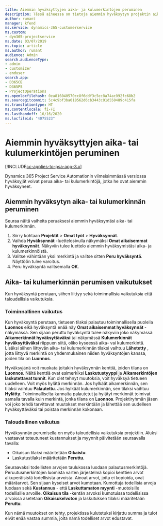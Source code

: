 ```yaml
---
title: Aiemmin hyväksyttyjen aika- ja kulumerkintöjen peruminen
description: Tässä aiheessa on tietoja aiemmin hyväksytyn projektin aika- ja kulutapahtuman perumisesta.
author: rumant
manager: kfend
ms.service: dynamics-365-customerservice
ms.custom:
- dyn365-projectservice
ms.date: 03/07/2019
ms.topic: article
ms.author: rumant
audience: Admin
search.audienceType:
- admin
- customizer
- enduser
search.app:
- D365CE
- D365PS
- ProjectOperations
ms.openlocfilehash: 0ea816040570cc8f6ddf3c5ec8a74ac092fc68b2
ms.sourcegitcommit: 5c4c9bf3ba018562d6cb3443c01d550489c415fa
ms.translationtype: HT
ms.contentlocale: fi-FI
ms.lasthandoff: 10/16/2020
ms.locfileid: "4075523"
---
```

# <a name="cancel-previously-approved-time-or-expense-entries"></a>Aiemmin hyväksyttyjen aika- tai kulumerkintöjen peruminen

[!INCLUDE[cc-applies-to-psa-app-3.x](../includes/cc-applies-to-psa-app-3x.md)]

Dynamics 365 Project Service Automationin viimeisimmässä versiossa hyväksyjät voivat perua aika- tai kulumerkintöjä, jotka he ovat aiemmin hyväksyneet.

## <a name="cancel-a-previously-approved-time-or-expense-entry"></a>Aiemmin hyväksytyn aika- tai kulumerkinnän peruminen

Seuraa näitä vaiheita peruaksesi aiemmin hyväksymäsi aika- tai kulumerkinnän.

1. Siirry kohtaan **Projektit** \> **Omat työt** \> **Hyväksynnät**.
2. Vaihda **Hyväksynnät** -luettelosivulla näkymäksi **Omat aikaisemmat hyväksynnät**. Näkyviin tulee luettelo aiemmin hyväksymistäsi aika- ja kulumerkinnöistä.
3. Valitse vähintään yksi merkintä ja valitse sitten **Peru hyväksyntä**. Näyttöön tulee varoitus.
4. Peru hyväksyntä valitsemalla **OK**.

## <a name="understand-the-impact-of-canceling-a-time-or-expense-entry-approval"></a>Aika- tai kulumerkinnän perumisen vaikutukset

Kun hyväksyntä perutaan, siihen liittyy sekä toiminnallisia vaikutuksia että taloudellisia vaikutuksia.

### <a name="operational-impact"></a>Toiminnallinen vaikutus

Kun hyväksyntä perutaan, tietueen tilaksi palautuu toiminnallisella puolella **Luonnos** eikä hyväksyntä enää näy **Omat aikaisemmat hyväksynnät** -näkymässä. Sen sijaan peruttu hyväksyntä tulee näkyviin joko näkymässä **Aikamerkinnät hyväksyttäväksi** tai näkymässä **Kulumerkinnät hyväksyttäväksi** riippuen siitä, oliko kyseessä aika- vai kulumerkintä. Lisäksi siihen liittyvän aika- tai kulumerkinnän tilaksi vaihtuu **Lähetetty** , jotta liittyvä merkintä on yhdenmukainen niiden hyväksyntöjen kanssa, joiden tila on **Luonnos**.

Hyväksyjänä voit muokata joitakin hyväksynnän kenttiä, joiden tilana on **Luonnos**. Näitä kenttiä ovat esimerkiksi **Laskutustyyppi** ja **Aikamerkintöjen laskutettavat tunnit**. Kun olet tehnyt muutoksia, voit hyväksyä tietueen uudelleen. Voit myös hylätä merkinnän. Jos hylkäät aikamerkinnän, sen tilaksi vaihtuu **Palautettu**. Jos hylkäät kulumerkinnän, sen tilaksi vaihtuu **Hylätty**. Toiminnalliselta kannalta palautetut ja hylätyt merkinnät toimivat samalla tavalla kuin merkintä, jonka tilana on **Luonnos**. Projektiryhmän jäsen voi joko tehdä tarvittavat muutokset merkintään ja lähettää sen uudelleen hyväksyttäväksi tai poistaa merkinnän kokonaan.

### <a name="financial-impact"></a>Taloudellinen vaikutus

Hyväksynnän perumisella on myös taloudellisia vaikutuksia projektiin. Aluksi vastaavat toteutuneet kustannukset ja myynnit päivitetään seuraavalla tavalla:

- Oikaisun tilaksi määritetään **Oikaistu**.
- Laskutustilaksi määritetään **Peruttu**.

Seuraavaksi todellisten arvojen taulukossa luodaan palautusmerkintöjä. Peruutusmerkintöjen luomista varten järjestelmä kopioi kenttien arvot alkuperäisistä todellisista arvoista. Ainoat arvot, joita ei kopioida, ovat määräarvot. Sen sijaan kyseiset arvot kumotaan. Kumottuja todellisia arvoja luodaan sekä **Kustannus** - että **Laskuttamaton myynti** -muotoisille todellisille arvoille. **Oikaisun tila** -kentän arvoksi kumotuissa todellisissa arvoissa asetetaan **Oikaisukelvoton** ja laskutuksen tilaksi määritetään **Peruttu**.

Kun nämä muutokset on tehty, projektissa kulutetuksi kirjattu summa ja tulot eivät enää vastaa summia, joita nämä todelliset arvot edustavat.
